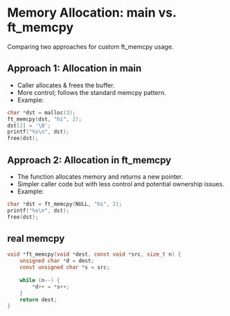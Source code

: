 # Memory Allocation: main vs. ft_memcpy

Comparing two approaches for custom ft_memcpy usage.

## Approach 1: Allocation in main
- Caller allocates & frees the buffer.
- More control; follows the standard memcpy pattern.
- Example:
```c
char *dst = malloc(3);
ft_memcpy(dst, "hi", 2);
dst[2] = '\0';
printf("%s\n", dst);
free(dst);
```
## Approach 2: Allocation in ft_memcpy
- The function allocates memory and returns a new pointer.
- Simpler caller code but with less control and potential ownership issues.
- Example:
```c
char *dst = ft_memcpy(NULL, "hi", 2);
printf("%s\n", dst);
free(dst);
```

## real memcpy 

```c
void *ft_memcpy(void *dest, const void *src, size_t n) {
    unsigned char *d = dest;
    const unsigned char *s = src;
    
    while (n--) {
        *d++ = *s++;
    }
    return dest;
}
```


